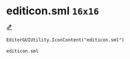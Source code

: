 # editicon.sml `16x16`
<img src="/img/editicon.sml.png" width=16 height=16>

``` CSharp
EditorGUIUtility.IconContent("editicon.sml")
```
```
editicon.sml
```
